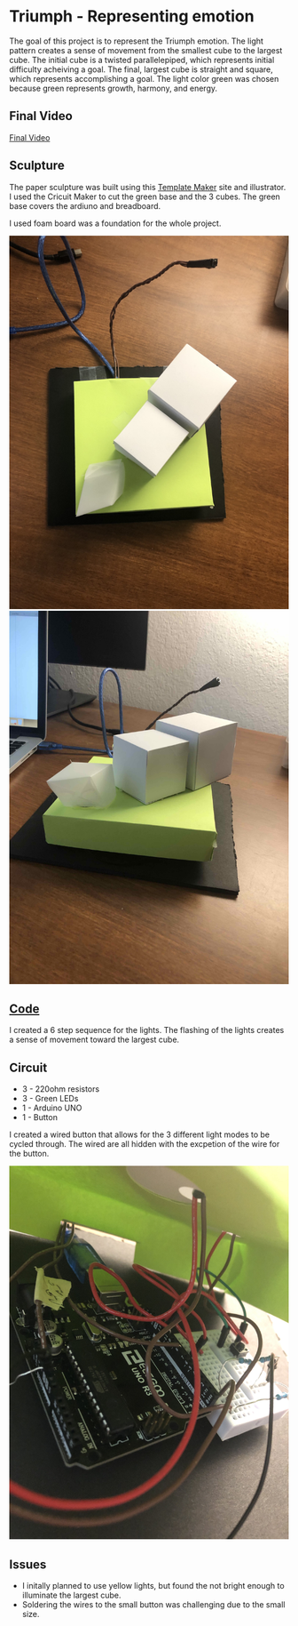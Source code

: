 # Triumph - Representing emotion

The goal of this project is to represent the Triumph emotion. The light pattern creates a sense of movement from the smallest cube to the largest cube. The initial cube is a twisted parallelepiped, which represents initial difficulty acheiving a goal. The final, largest cube is straight and square, which represents accomplishing a goal. The light color green was chosen because green represents growth, harmony, and energy. 

## Final Video

[Final Video](https://drive.google.com/file/d/1ebpIyWgywe3m9hdtDNlW5HCG2OAhXVl9/view?usp=sharing)

## Sculpture

The paper sculpture was built using this [Template Maker](https://www.templatemaker.nl/en/) site and illustrator. I used the Cricuit Maker to cut the green base and the 3 cubes. The green base covers the ardiuno and breadboard.

I used foam board was a foundation for the whole project. 

![Image of Sculpture](/3MkMy1BHSeSf3soEc87X3Q.jpg)
![Another Image of Sculpture](/scuplture.jpg)

## [Code](/arduino/lightPattern/lightPattern.ino)

I created a 6 step sequence for the lights. The flashing of the lights creates a sense of movement toward the largest cube. 

## Circuit

* 3 - 220ohm resistors
* 3 - Green LEDs
* 1 - Arduino UNO
* 1 - Button

I created a wired button that allows for the 3 different light modes to be cycled through. The wired are all hidden with the excpetion of the wire for the button. 

![General Circuit](/TYMttIzPR72JXmBu889H%A.jpg)


## Issues
* I initally planned to use yellow lights, but found the not bright enough to illuminate the largest cube. 
* Soldering the wires to the small button was challenging due to the small size. 



